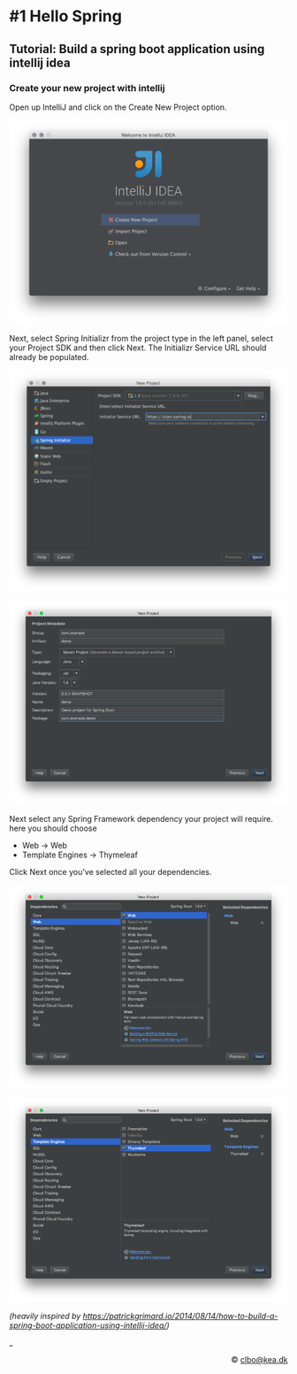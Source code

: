 # #1 Hello Spring
## Tutorial: Build a spring boot application using intellij idea

### Create your new project with intellij
Open up IntelliJ and click on the Create New Project option.

![](./src/1.png)


Next, select Spring Initializr from the project type in the left panel, select your Project SDK and then click Next.  The Initializr Service URL should already be populated.    


![](./src/2.png)



![](./src/3.png)

Next select any Spring Framework dependency your project will require. here you should choose
* Web -> Web
* Template Engines -> Thymeleaf    

Click Next once you’ve selected all your dependencies.


![](./src/4.png)

![](./src/5.png)

_(heavily inspired by https://patrickgrimard.io/2014/08/14/how-to-build-a-spring-boot-application-using-intellij-idea/)_

_<div align="right">&copy; clbo@kea.dk</div>
